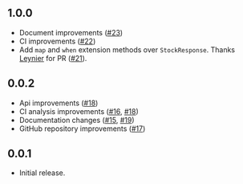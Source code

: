 ## 1.0.0
* Document improvements ([#23](https://github.com/xmartlabs/stock/pull/23))
* CI improvements ([#22](https://github.com/xmartlabs/stock/pull/22))
* Add `map` and `when` extension methods over `StockResponse`. Thanks [Leynier](https://github.com/leynier) for PR ([#21](https://github.com/xmartlabs/stock/pull/21)).

## 0.0.2

* Api improvements ([#18](https://github.com/xmartlabs/stock/pull/18))
* CI analysis improvements ([#16](https://github.com/xmartlabs/stock/pull/16), [#18](https://github.com/xmartlabs/stock/pull/18))
* Documentation changes ([#15](https://github.com/xmartlabs/stock/pull/15), [#19](https://github.com/xmartlabs/stock/pull/19))
* GitHub repository improvements ([#17](https://github.com/xmartlabs/stock/pull/17))

## 0.0.1

* Initial release.
